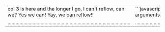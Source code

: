 <table width="100%">
<tr>
<td>
col 3 is  here and the longer I go, I can't reflow, can we? Yes we can! Yay, we can reflow!!
</td>
<td>
```javascript
function (hello) {
  return hello + arguments;
};
```
</td>
</tr>
<tr>
<td>
.............................................................................................
</td>
<td>
.............................................................................................
</tr>
